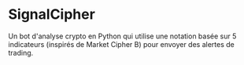 # SignalCipher
Un bot d'analyse crypto en Python qui utilise une notation basée sur 5 indicateurs (inspirés de Market Cipher B) pour envoyer des alertes de trading.
